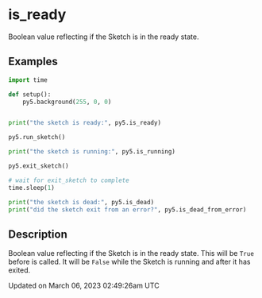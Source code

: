 # is_ready

Boolean value reflecting if the Sketch is in the ready state.

## Examples

<div class="example-table">

<div class="example-row"><div class="example-cell-image">

</div><div class="example-cell-code">

```python
import time

def setup():
    py5.background(255, 0, 0)


print("the sketch is ready:", py5.is_ready)

py5.run_sketch()

print("the sketch is running:", py5.is_running)

py5.exit_sketch()

# wait for exit_sketch to complete
time.sleep(1)

print("the sketch is dead:", py5.is_dead)
print("did the sketch exit from an error?", py5.is_dead_from_error)
```

</div></div>

</div>

## Description

Boolean value reflecting if the Sketch is in the ready state. This will be `True` before [](sketch_run_sketch) is called. It will be `False` while the Sketch is running and after it has exited.

Updated on March 06, 2023 02:49:26am UTC
